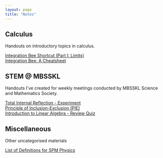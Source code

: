 ```yaml
---
layout: page
title: "Notes"
---
```

## Calculus
Handouts on introductory topics in calculus.

[Integration Bee Shortcut (Part I: Limits)](/assets/uploads/The_Integration_Bee_Shortcut__Part_I_12_02_2024_edit_.pdf) <br>
[Integration Bee: A Cheatsheet](/assets/uploads/integration_bee_cheatsheet.pdf)

## STEM @ MBSSKL
Handouts I've created for weekly meetings conducted by MBSSKL Science and Mathematics Society.

[Total Internal Reflection - Experiment](/assets/uploads/total_internal_reflection.pdf) <br>
[Principle of Inclusion-Exclusion (PIE)](/assets/uploads/countingandprobability-senior.pdf) <br>
[Introduction to Linear Algebra - Review Quiz](/assets/uploads/introduction_to_linear_algebra_review_quiz.pdf)

## Miscellaneous
Other uncategorised materials

[List of Definitions for SPM Physics](/assets/uploads/spm_physics_list_of_definitions.pdf) <br>
